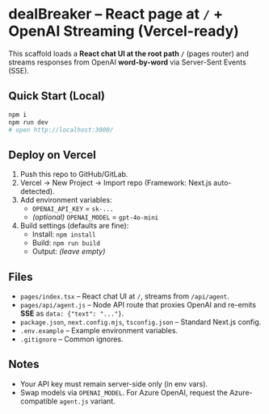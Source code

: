 # dealBreaker – React page at `/` + OpenAI Streaming (Vercel-ready)

This scaffold loads a **React chat UI at the root path `/`** (pages router) and streams responses from OpenAI **word-by-word** via Server-Sent Events (SSE).

## Quick Start (Local)
```bash
npm i
npm run dev
# open http://localhost:3000/
```

## Deploy on Vercel
1. Push this repo to GitHub/GitLab.
2. Vercel → New Project → Import repo (Framework: Next.js auto-detected).
3. Add environment variables:
   - `OPENAI_API_KEY` = `sk-...`
   - *(optional)* `OPENAI_MODEL` = `gpt-4o-mini`
4. Build settings (defaults are fine):
   - Install: `npm install`
   - Build: `npm run build`
   - Output: *(leave empty)*

## Files
- `pages/index.tsx` – React chat UI at `/`, streams from `/api/agent`.
- `pages/api/agent.js` – Node API route that proxies OpenAI and re-emits **SSE** as `data: {"text": "..."}`.
- `package.json`, `next.config.mjs`, `tsconfig.json` – Standard Next.js config.
- `.env.example` – Example environment variables.
- `.gitignore` – Common ignores.

## Notes
- Your API key must remain server-side only (in env vars).
- Swap models via `OPENAI_MODEL`. For Azure OpenAI, request the Azure-compatible `agent.js` variant.
